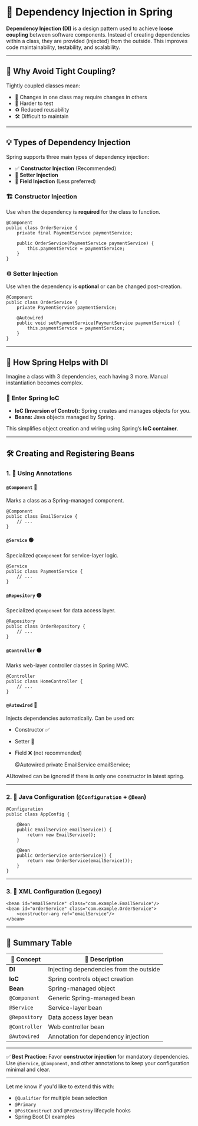 # 🌱 Dependency Injection in Spring

**Dependency Injection (DI)** is a design pattern used to achieve **loose coupling** between software components. Instead of creating dependencies within a class, they are provided (injected) from the outside. This improves code maintainability, testability, and scalability.

---

## 🤔 Why Avoid Tight Coupling?

Tightly coupled classes mean:
- 🔄 Changes in one class may require changes in others
- 🧪 Harder to test
- ♻️ Reduced reusability
- 🛠️ Difficult to maintain

---

## 💡 Types of Dependency Injection

Spring supports three main types of dependency injection:

- ✅ **Constructor Injection** (Recommended)
- 🔧 **Setter Injection**
- 🚫 **Field Injection** (Less preferred)

### 🏗️ Constructor Injection

Use when the dependency is **required** for the class to function.

    @Component
    public class OrderService {
        private final PaymentService paymentService;

        public OrderService(PaymentService paymentService) {
            this.paymentService = paymentService;
        }
    }

### ⚙️ Setter Injection

Use when the dependency is **optional** or can be changed post-creation.

    @Component
    public class OrderService {
        private PaymentService paymentService;

        @Autowired
        public void setPaymentService(PaymentService paymentService) {
            this.paymentService = paymentService;
        }
    }

---

## 🌟 How Spring Helps with DI

Imagine a class with 3 dependencies, each having 3 more. Manual instantiation becomes complex.

### 🧠 Enter Spring IoC

- **IoC (Inversion of Control):** Spring creates and manages objects for you.
- **Beans:** Java objects managed by Spring.

This simplifies object creation and wiring using Spring’s **IoC container**.

---

## 🛠️ Creating and Registering Beans

### 1. 🧩 Using Annotations

#### `@Component` 🔹

Marks a class as a Spring-managed component.

    @Component
    public class EmailService {
        // ...
    }

#### `@Service` 🟢

Specialized `@Component` for service-layer logic.

    @Service
    public class PaymentService {
        // ...
    }

#### `@Repository` 🟡

Specialized `@Component` for data access layer.

    @Repository
    public class OrderRepository {
        // ...
    }

#### `@Controller` 🟠

Marks web-layer controller classes in Spring MVC.

    @Controller
    public class HomeController {
        // ...
    }

#### `@Autowired` 🧷

Injects dependencies automatically. Can be used on:
- Constructor ✅
- Setter 🔧
- Field ❌ (not recommended)

    @Autowired
    private EmailService emailService;

AUtowired can be ignored if there is only one constructor in latest spring.

---

### 2. 🧾 Java Configuration (`@Configuration` + `@Bean`)

    @Configuration
    public class AppConfig {

        @Bean
        public EmailService emailService() {
            return new EmailService();
        }

        @Bean
        public OrderService orderService() {
            return new OrderService(emailService());
        }
    }

---

### 3. 📄 XML Configuration (Legacy)

    <bean id="emailService" class="com.example.EmailService"/>
    <bean id="orderService" class="com.example.OrderService">
        <constructor-arg ref="emailService"/>
    </bean>

---

## 📝 Summary Table

| 🔖 Concept         | 💬 Description                                      |
|--------------------|-----------------------------------------------------|
| **DI**             | Injecting dependencies from the outside             |
| **IoC**            | Spring controls object creation                     |
| **Bean**           | Spring-managed object                               |
| `@Component`       | Generic Spring-managed bean                         |
| `@Service`         | Service-layer bean                                  |
| `@Repository`      | Data access layer bean                              |
| `@Controller`      | Web controller bean                                 |
| `@Autowired`       | Annotation for dependency injection                 |

---

✅ **Best Practice:** Favor **constructor injection** for mandatory dependencies. Use `@Service`, `@Component`, and other annotations to keep your configuration minimal and clear.

---

Let me know if you'd like to extend this with:
- `@Qualifier` for multiple bean selection
- `@Primary`
- `@PostConstruct` and `@PreDestroy` lifecycle hooks
- Spring Boot DI examples
